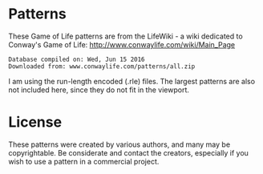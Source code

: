 # Patterns

These Game of Life patterns are from the LifeWiki - a wiki dedicated to Conway's Game of Life: http://www.conwaylife.com/wiki/Main_Page

```
Database compiled on: Wed, Jun 15 2016
Downloaded from: www.conwaylife.com/patterns/all.zip
```

I am using the run-length encoded (.rle) files. The largest patterns are also not included here, since they do not fit in the viewport.

# License

These patterns were created by various authors, and many may be copyrightable. Be considerate and contact the creators, especially if you wish to use a pattern in a commercial project.